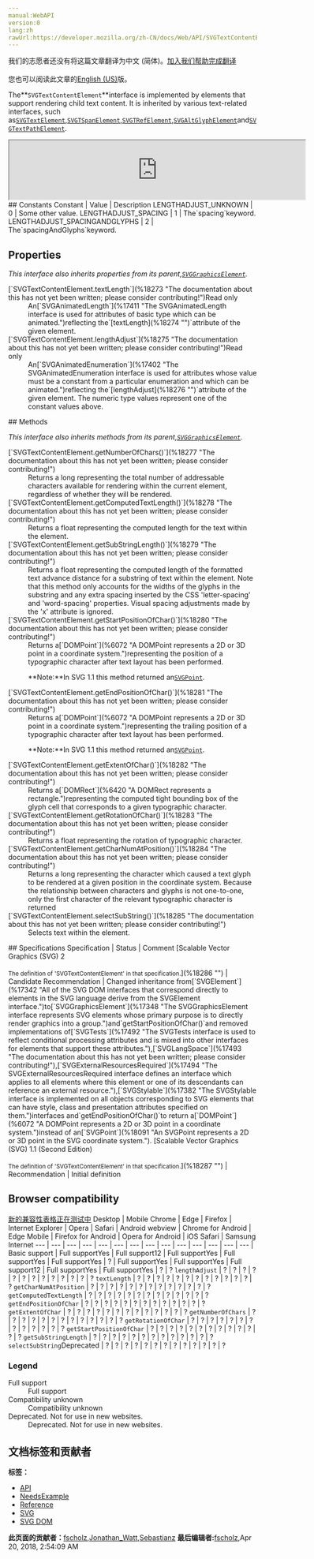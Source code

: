 ```yaml
---
manual:WebAPI
version:0
lang:zh
rawUrl:https://developer.mozilla.org/zh-CN/docs/Web/API/SVGTextContentElement
---
```




<bdi>我们的志愿者还没有将这篇文章翻译为<bdi>中文 (简体)</bdi>。[加入我们帮助完成翻译](%18269 "")<br></br>您也可以阅读此文章的[English (US)](%18270 "")版。</bdi>






The**`SVGTextContentElement`**interface is implemented by elements that support rendering child text content. It is inherited by various text-related interfaces, such as[`SVGTextElement`](%18271 "The SVGTextElement interface corresponds to the <text> elements."),[`SVGTSpanElement`](%18254 "The SVGTSpanElement interface represents a <tspan> element."),[`SVGTRefElement`](%18247 "The SVGTRefElement interface corresponds to the <tref> elements."),[`SVGAltGlyphElement`](%17345 "The SVGAltGlyphElement interface represents an <altglyph> element. This interface makes it possible to implement more sophisticated and particular glyph characters. For some textal representations as: ligatures (e.g. æ, ß, etc ), special-purpose fonts (e.g. musical symbols) or even alternate glyphs such as Asian text strings it is required that a different set of glyphs be used than the normal given character data.")and[`SVGTextPathElement`](%18272 "The SVGTextPathElement interface corresponds to the <textPath> element.").

<iframe src='https://mdn.mozillademos.org/en-US/docs/Web/API/SVGTextContentElement$samples/inheritance_diagram?revision=1375655' width='600' height='120'></iframe>
## Constants<a name="Constants"></a>
Constant | Value | Description 
LENGTHADJUST_UNKNOWN | 0 | Some other value. 
LENGTHADJUST_SPACING | 1 | The`spacing`keyword. 
LENGTHADJUST_SPACINGANDGLYPHS | 2 | The`spacingAndGlyphs`keyword. 


## Properties<a name="Properties"></a>


<em>This interface also inherits properties from its parent,[`SVGGraphicsElement`](%17348 "The SVGGraphicsElement interface represents SVG elements whose primary purpose is to directly render graphics into a group.").</em>

<dl><dt id=''>[`SVGTextContentElement.textLength`](%18273 "The documentation about this has not yet been written; please consider contributing!")Read only</dt><dd>An[`SVGAnimatedLength`](%17411 "The SVGAnimatedLength interface is used for attributes of basic type <length> which can be animated.")reflecting the`[textLength](%18274 "")`attribute of the given element.</dd><dt id=''>[`SVGTextContentElement.lengthAdjust`](%18275 "The documentation about this has not yet been written; please consider contributing!")Read only</dt><dd>An[`SVGAnimatedEnumeration`](%17402 "The SVGAnimatedEnumeration interface is used for attributes whose value must be a constant from a particular enumeration and which can be animated.")reflecting the`[lengthAdjust](%18276 "")`attribute of the given element. The numeric type values represent one of the constant values above.</dd></dl>
## Methods<a name="Methods"></a>


<em>This interface also inherits methods from its parent,[`SVGGraphicsElement`](%17348 "The SVGGraphicsElement interface represents SVG elements whose primary purpose is to directly render graphics into a group.").</em>

<dl><dt id=''>[`SVGTextContentElement.getNumberOfChars()`](%18277 "The documentation about this has not yet been written; please consider contributing!")</dt><dd>Returns a long representing the total number of addressable characters available for rendering within the current element, regardless of whether they will be rendered.</dd><dt id=''>[`SVGTextContentElement.getComputedTextLength()`](%18278 "The documentation about this has not yet been written; please consider contributing!")</dt><dd>Returns a float representing the computed length for the text within the element.</dd><dt id=''>[`SVGTextContentElement.getSubStringLength()`](%18279 "The documentation about this has not yet been written; please consider contributing!")</dt><dd>Returns a float representing the computed length of the formatted text advance distance for a substring of text within the element. Note that this method only accounts for the widths of the glyphs in the substring and any extra spacing inserted by the CSS &#39;letter-spacing&#39; and &#39;word-spacing&#39; properties. Visual spacing adjustments made by the &#39;x&#39; attribute is ignored.</dd><dt id=''>[`SVGTextContentElement.getStartPositionOfChar()`](%18280 "The documentation about this has not yet been written; please consider contributing!")</dt><dd>Returns a[`DOMPoint`](%6072 "A DOMPoint represents a 2D or 3D point in a coordinate system.")representing the position of a typographic character after text layout has been performed.

**Note:**In SVG 1.1 this method returned an[`SVGPoint`](%18091 "An SVGPoint represents a 2D or 3D point in the SVG coordinate system.").

</dd><dt id=''>[`SVGTextContentElement.getEndPositionOfChar()`](%18281 "The documentation about this has not yet been written; please consider contributing!")</dt><dd>Returns a[`DOMPoint`](%6072 "A DOMPoint represents a 2D or 3D point in a coordinate system.")representing the trailing position of a typographic character after text layout has been performed.

**Note:**In SVG 1.1 this method returned an[`SVGPoint`](%18091 "An SVGPoint represents a 2D or 3D point in the SVG coordinate system.").

</dd><dt id=''>[`SVGTextContentElement.getExtentOfChar()`](%18282 "The documentation about this has not yet been written; please consider contributing!")</dt><dd>Returns a[`DOMRect`](%6420 "A DOMRect represents a rectangle.")representing the computed tight bounding box of the glyph cell that corresponds to a given typographic character.</dd><dt id=''>[`SVGTextContentElement.getRotationOfChar()`](%18283 "The documentation about this has not yet been written; please consider contributing!")</dt><dd>Returns a float representing the rotation of typographic character.</dd><dt id=''>[`SVGTextContentElement.getCharNumAtPosition()`](%18284 "The documentation about this has not yet been written; please consider contributing!")</dt><dd>Returns a long representing the character which caused a text glyph to be rendered at a given position in the coordinate system. Because the relationship between characters and glyphs is not one-to-one, only the first character of the relevant typographic character is returned</dd><dt id=''>[`SVGTextContentElement.selectSubString()`](%18285 "The documentation about this has not yet been written; please consider contributing!")<i></i></dt><dd>Selects text within the element.</dd></dl>
## Specifications<a name="Specifications"></a>
Specification | Status | Comment 
[Scalable Vector Graphics (SVG) 2<br></br><small>The definition of &#39;SVGTextContentElement&#39; in that specification.</small>](%18286 "") | Candidate Recommendation | Changed inheritance from[`SVGElement`](%17342 "All of the SVG DOM interfaces that correspond directly to elements in the SVG language derive from the SVGElement interface.")to[`SVGGraphicsElement`](%17348 "The SVGGraphicsElement interface represents SVG elements whose primary purpose is to directly render graphics into a group.")and`getStartPositionOfChar()`and removed implementations of[`SVGTests`](%17492 "The SVGTests interface is used to reflect conditional processing attributes and is mixed into other interfaces for elements that support these attributes."),[`SVGLangSpace`](%17493 "The documentation about this has not yet been written; please consider contributing!"),[`SVGExternalResourcesRequired`](%17494 "The SVGExternalResourcesRequired interface defines an interface which applies to all elements where this element or one of its descendants can reference an external resource."),[`SVGStylable`](%17382 "The SVGStylable interface is implemented on all objects corresponding to SVG elements that can have style, class and presentation attributes specified on them.")interfaces and`getEndPositionOfChar()`to return a[`DOMPoint`](%6072 "A DOMPoint represents a 2D or 3D point in a coordinate system.")instead of an[`SVGPoint`](%18091 "An SVGPoint represents a 2D or 3D point in the SVG coordinate system."). 
[Scalable Vector Graphics (SVG) 1.1 (Second Edition)<br></br><small>The definition of &#39;SVGTextContentElement&#39; in that specification.</small>](%18287 "") | Recommendation | Initial definition 


## Browser compatibility<a name="Browser_compatibility"></a>
[新的兼容性表格正在测试中<i></i>](%3360 "")
<abbr>Desktop<i></i></abbr> | <abbr>Mobile<i></i></abbr> 
<abbr>Chrome<i></i></abbr> | <abbr>Edge<i></i></abbr> | <abbr>Firefox<i></i></abbr> | <abbr>Internet Explorer<i></i></abbr> | <abbr>Opera<i></i></abbr> | <abbr>Safari<i></i></abbr> | <abbr>Android webview<i></i></abbr> | <abbr>Chrome for Android<i></i></abbr> | <abbr>Edge Mobile<i></i></abbr> | <abbr>Firefox for Android<i></i></abbr> | <abbr>Opera for Android<i></i></abbr> | <abbr>iOS Safari<i></i></abbr> | <abbr>Samsung Internet<i></i></abbr> 
 ---  |  ---  |  ---  |  ---  |  ---  |  ---  |  ---  |  ---  |  ---  |  ---  |  ---  |  ---  |  ---  |  ---  | 
Basic support | <abbr>Full support</abbr>Yes | <abbr>Full support</abbr>12 | <abbr>Full support</abbr>Yes | <abbr>Full support</abbr>Yes | <abbr>Full support</abbr>Yes | <abbr>?</abbr> | <abbr>Full support</abbr>Yes | <abbr>Full support</abbr>Yes | <abbr>Full support</abbr>12 | <abbr>Full support</abbr>Yes | <abbr>Full support</abbr>Yes | <abbr>?</abbr> | <abbr>?</abbr> 
`lengthAdjust` | <abbr>?</abbr> | <abbr>?</abbr> | <abbr>?</abbr> | <abbr>?</abbr> | <abbr>?</abbr> | <abbr>?</abbr> | <abbr>?</abbr> | <abbr>?</abbr> | <abbr>?</abbr> | <abbr>?</abbr> | <abbr>?</abbr> | <abbr>?</abbr> | <abbr>?</abbr> 
`textLength` | <abbr>?</abbr> | <abbr>?</abbr> | <abbr>?</abbr> | <abbr>?</abbr> | <abbr>?</abbr> | <abbr>?</abbr> | <abbr>?</abbr> | <abbr>?</abbr> | <abbr>?</abbr> | <abbr>?</abbr> | <abbr>?</abbr> | <abbr>?</abbr> | <abbr>?</abbr> 
`getCharNumAtPosition` | <abbr>?</abbr> | <abbr>?</abbr> | <abbr>?</abbr> | <abbr>?</abbr> | <abbr>?</abbr> | <abbr>?</abbr> | <abbr>?</abbr> | <abbr>?</abbr> | <abbr>?</abbr> | <abbr>?</abbr> | <abbr>?</abbr> | <abbr>?</abbr> | <abbr>?</abbr> 
`getComputedTextLength` | <abbr>?</abbr> | <abbr>?</abbr> | <abbr>?</abbr> | <abbr>?</abbr> | <abbr>?</abbr> | <abbr>?</abbr> | <abbr>?</abbr> | <abbr>?</abbr> | <abbr>?</abbr> | <abbr>?</abbr> | <abbr>?</abbr> | <abbr>?</abbr> | <abbr>?</abbr> 
`getEndPositionOfChar` | <abbr>?</abbr> | <abbr>?</abbr> | <abbr>?</abbr> | <abbr>?</abbr> | <abbr>?</abbr> | <abbr>?</abbr> | <abbr>?</abbr> | <abbr>?</abbr> | <abbr>?</abbr> | <abbr>?</abbr> | <abbr>?</abbr> | <abbr>?</abbr> | <abbr>?</abbr> 
`getExtentOfChar` | <abbr>?</abbr> | <abbr>?</abbr> | <abbr>?</abbr> | <abbr>?</abbr> | <abbr>?</abbr> | <abbr>?</abbr> | <abbr>?</abbr> | <abbr>?</abbr> | <abbr>?</abbr> | <abbr>?</abbr> | <abbr>?</abbr> | <abbr>?</abbr> | <abbr>?</abbr> 
`getNumberOfChars` | <abbr>?</abbr> | <abbr>?</abbr> | <abbr>?</abbr> | <abbr>?</abbr> | <abbr>?</abbr> | <abbr>?</abbr> | <abbr>?</abbr> | <abbr>?</abbr> | <abbr>?</abbr> | <abbr>?</abbr> | <abbr>?</abbr> | <abbr>?</abbr> | <abbr>?</abbr> 
`getRotationOfChar` | <abbr>?</abbr> | <abbr>?</abbr> | <abbr>?</abbr> | <abbr>?</abbr> | <abbr>?</abbr> | <abbr>?</abbr> | <abbr>?</abbr> | <abbr>?</abbr> | <abbr>?</abbr> | <abbr>?</abbr> | <abbr>?</abbr> | <abbr>?</abbr> | <abbr>?</abbr> 
`getStartPositionOfChar` | <abbr>?</abbr> | <abbr>?</abbr> | <abbr>?</abbr> | <abbr>?</abbr> | <abbr>?</abbr> | <abbr>?</abbr> | <abbr>?</abbr> | <abbr>?</abbr> | <abbr>?</abbr> | <abbr>?</abbr> | <abbr>?</abbr> | <abbr>?</abbr> | <abbr>?</abbr> 
`getSubStringLength` | <abbr>?</abbr> | <abbr>?</abbr> | <abbr>?</abbr> | <abbr>?</abbr> | <abbr>?</abbr> | <abbr>?</abbr> | <abbr>?</abbr> | <abbr>?</abbr> | <abbr>?</abbr> | <abbr>?</abbr> | <abbr>?</abbr> | <abbr>?</abbr> | <abbr>?</abbr> 
`selectSubString`<abbr>Deprecated<i></i></abbr> | <abbr>?</abbr> | <abbr>?</abbr> | <abbr>?</abbr> | <abbr>?</abbr> | <abbr>?</abbr> | <abbr>?</abbr> | <abbr>?</abbr> | <abbr>?</abbr> | <abbr>?</abbr> | <abbr>?</abbr> | <abbr>?</abbr> | <abbr>?</abbr> | <abbr>?</abbr> 


### Legend<a name="Legend"></a>
<dl><dt id=''><abbr>Full support</abbr></dt><dd>Full support</dd><dt id=''><abbr>Compatibility unknown</abbr></dt><dd>Compatibility unknown</dd><dt id=''><abbr>Deprecated. Not for use in new websites.<i></i></abbr></dt><dd>Deprecated. Not for use in new websites.</dd></dl>



## 文档标签和贡献者
**标签：**
* [API](%50 "")
* [NeedsExample](%13047 "")
* [Reference](%3381 "")
* [SVG](%457 "")
* [SVG DOM](%17335 "")

**此页面的贡献者：**[fscholz](%60 ""),[Jonathan_Watt](%18288 ""),[Sebastianz](%4468 "")
**最后编辑者:**[fscholz](%60 ""),<time>Apr 20, 2018, 2:54:09 AM</time>


